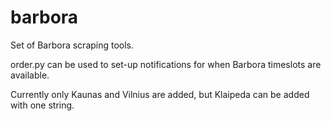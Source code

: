 # barbora
Set of Barbora scraping tools.

order.py can be used to set-up notifications for when Barbora timeslots are available.

Currently only Kaunas and Vilnius are added, but Klaipeda can be added with one string.
